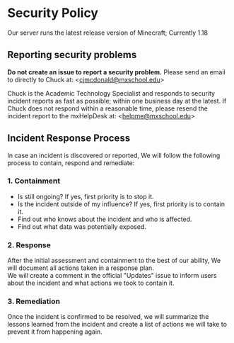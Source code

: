 # Security Policy
Our server runs the latest release version of Minecraft; Currently 1.18

## Reporting security problems
**Do not create an issue to report a security problem.**
Please send an email to directly to Chuck at:  \<cjmcdonald@mxschool.edu\>

Chuck is the Academic Technology Specialist and responds to security incident reports as fast as possible; within one business day at the latest. If Chuck does not respond within a reasonable time, please resend the incident report to the mxHelpDesk at: \<helpme@mxschool.edu\>

## Incident Response Process
In case an incident is discovered or reported, We will follow the following process to contain, respond and remediate:

### 1. Containment
* Is still ongoing? If yes, first priority is to stop it.
* Is the incident outside of my influence? If yes, first priority is to contain it.
* Find out who knows about the incident and who is affected.
* Find out what data was potentially exposed.

### 2. Response
After the initial assessment and containment to the best of our ability, We will document all actions taken in a response plan. \
We will create a comment in the official "Updates" issue to inform users about the incident and what actions we took to contain it.

### 3. Remediation
Once the incident is confirmed to be resolved, we will summarize the lessons learned from the incident and create a list of actions we will take to prevent it from happening again.
